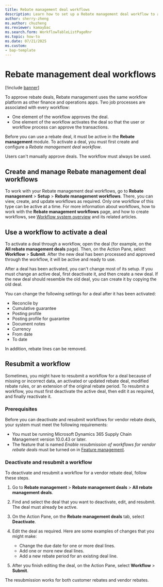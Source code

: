 ```yaml
---
title: Rebate management deal workflows
description: Learn how to set up a Rebate management deal workflow to approve and activate deals with an outline on creating and managing Rebate management deal workflows.
author: sherry-zheng
ms.author: chuzheng
ms.reviewer: kamaybac
ms.search.form: WorkflowTableListPageRnr
ms.topic: how-to
ms.date: 07/21/2025
ms.custom:
- bap-template
---
```


# Rebate management deal workflows

[!include [banner](../includes/banner.md)]

To approve rebate deals, Rebate management uses the same workflow platform as other finance and operations apps. Two job processes are associated with every workflow:

- One element of the workflow approves the deal.
- One element of the workflow activates the deal so that the user or workflow process can approve the transactions.

Before you can use a rebate deal, it must be active in the **Rebate management** module. To activate a deal, you must first create and configure a *Rebate management deal workflow*.

Users can't manually approve deals. The workflow must always be used.

## Create and manage Rebate management deal workflows

To work with your Rebate management deal workflows, go to **Rebate management** \> **Setup** \> **Rebate management workflows**. There, you can view, create, and update workflows as required. Only one workflow of this type can be active at a time. For more information about workflows, how to work with the **Rebate management workflows** page, and how to create workflows, see [Workflow system overview](../../fin-ops-core/fin-ops/organization-administration/overview-workflow-system.md) and its related articles.

## Use a workflow to activate a deal

To activate a deal through a workflow, open the deal (for example, on the **All rebate management deals** page). Then, on the Action Pane, select **Workflow** \> **Submit**. After the new deal has been processed and approved through the workflow, it will be active and ready to use.

After a deal has been activated, you can't change most of its setup. If you must change an active deal, first deactivate it, and then create a new deal. If the new deal should resemble the old deal, you can create it by copying the old deal.

You can change the following settings for a deal after it has been activated:

- Reconcile by
- Cumulative guarantee
- Posting profile
- Posting profile for guarantee
- Document notes
- Currency
- From date
- To date

In addition, rebate lines can be removed.

## Resubmit a workflow

Sometimes, you might have to resubmit a workflow for a deal because of missing or incorrect data, an activated or updated rebate deal, modified rebate rules, or an extension of the original rebate period. To resubmit a workflow, you must first deactivate the active deal, then edit it as required, and finally reactivate it.

### Prerequisites

Before you can deactivate and resubmit workflows for vendor rebate deals, your system must meet the following requirements:

- You must be running Microsoft Dynamics 365 Supply Chain Management version 10.0.43 or later.
- The feature that is named *Enable resubmission of workflows for vendor rebate deals* must be turned on in [Feature management](../../fin-ops-core/fin-ops/get-started/feature-management/feature-management-overview.md).

### Deactivate and resubmit a workflow

To deactivate and resubmit a workflow for a vendor rebate deal, follow these steps.

1. Go to **Rebate management** \> **Rebate management deals** \> **All rebate management deals**.
1. Find and select the deal that you want to deactivate, edit, and resubmit. The deal must already be active.
1. On the Action Pane, on the **Rebate management deals** tab, select **Deactivate**.
1. Edit the deal as required. Here are some examples of changes that you might make:

   - Change the due date for one or more deal lines.
   - Add one or more new deal lines.
   - Add a new rebate period for an existing deal line.

1. After you finish editing the deal, on the Action Pane, select **Workflow** \> **Submit**.

The resubmission works for both customer rebates and vendor rebates.
